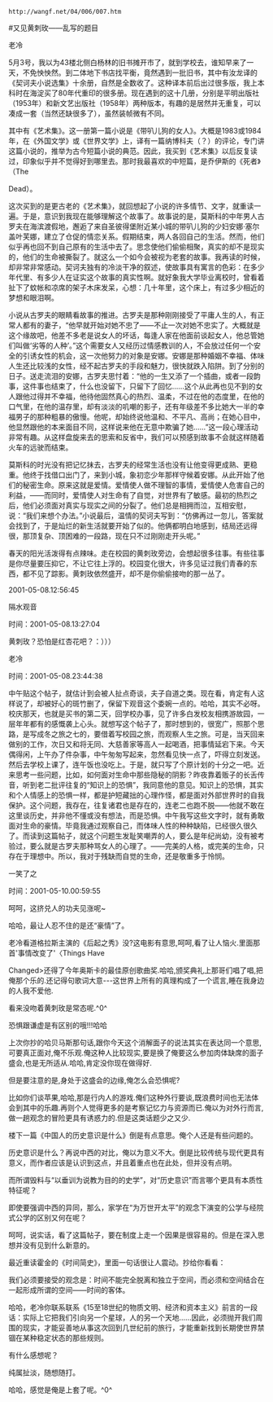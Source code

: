 `http://wangf.net/04/006/007.htm`

#又见黄刺玫——乱写的题目

老冷

5月3号，我以为43楼北侧白杨林的旧书摊开市了，就到学校去，谁知早来了一天，不免怏怏然。到二体地下书店找平衡，竟然遇到一批旧书，其中有汝龙译的《契诃夫小说选集》十余册，自然是全数收了。这种译本前后出过很多版，我上本科时在海淀买了80年代重印的很多册。现在遇到的这十几册，分别是平明出版社（1953年）和新文艺出版社（1958年）两种版本，有趣的是居然并无重复，可以凑成一套（当然还缺很多了），虽然装帧微有不同。 

其中有《艺术集》。这一册第一篇小说是《带叭儿狗的女人》。大概是1983或1984年，在《外国文学》或《世界文学》上，译有一篇纳博科夫（？）的评论，专门讲这篇小说的，推举为古今短篇小说的典范。因此，我买到《艺术集》以后反复读过，印象似乎并不觉得好到哪里去。那时我最喜欢的中短篇，是乔伊斯的《死者》（The 

Dead）。 

这次买到的是更古老的《艺术集》，就回想起了小说的许多情节、文字，就重读一遍。于是，意识到我现在能够理解这个故事了。故事说的是，莫斯科的中年男人古罗夫在海滨渡假地，邂逅了来自圣彼得堡附近某小城的带叭儿狗的少妇安娜·塞尔盖叶芙娜，建立了仓促的情恋关系。假期结束，两人各回自己的生活。然而，他们似乎再也回不到自己原有的生活中去了。思念使他们偷偷相聚，真实的却不是现实的，他们的生命被撕裂了。就这么一个如今会被视为老套的故事。我再读的时候，却非常非常感动。契诃夫独有的冷淡干净的叙述，使故事具有寓言的色彩：在多少年代里、有多少人在证实这个故事的真实性啊。就好象我大学毕业离校时，曾看着扯下了蚊帐和凉席的架子木床发呆，心想：几十年里，这个床上，有过多少相近的梦想和眼泪啊。 

小说从古罗夫的眼睛看故事的推进。古罗夫是那种刚刚接受了平庸人生的人，有正常人都有的妻子，“他早就开始对她不忠了——不止一次对她不忠实了。大概就是这个缘故吧，他差不多老是说女人的坏话，每逢人家在他面前谈起女人，他总管她们叫做‘劣等的人种’。”这个需要女人又经历过情感教训的人，不会放过任何一个安全的引诱女性的机会，这一次他努力的对象是安娜。安娜是那种婚姻不幸福、体味人生还比较浅的女性，经不起古罗夫的手段和魅力，很快就跌入陷阱。到了分别的日子。送走流泪的安娜，古罗夫思忖着：“他的一生又添了一个插曲，或者一段韵事，这件事也结束了，什么也没留下，只留下了回忆……这个从此再也见不到的女人跟他过得并不幸福，他待他固然真心的热烈、温柔，不过在他的态度里，在他的口气里，在他的温存里，却有淡淡的叽嘲的影子，还有年级差不多比她大一半的幸福男子的那种粗暴的傲慢。他呢，却始终说他温和、不平凡、高尚；在她心目中，他显然跟他的本来面目不同，这样说来他在无意中欺骗了她……”这一段心理活动非常有趣。从这样盘旋来去的思索和反省中，我们可以预感到故事不会就这样随着火车的远驶而结束。 

莫斯科的时光没有把记忆抹去，古罗夫的经常生活也没有让他变得更成熟、更稳重。他终于找借口出门了，来到小城，象初恋少年那样守候着安娜。从此开始了他们的秘密生命。原来这就是爱情。爱情使人做不理智的事情，爱情使人危害自己的利益，——而同时，爱情使人对生命有了自觉，对世界有了敏感。最初的热烈之后，他们必须面对真实与现实之间的分裂了。他们总是相拥而泣，互相安慰，说：“我们来想个办法。”小说最后，温情的契诃夫写到：“仿佛再过一忽儿，答案就会找到了，于是灿烂的新生活就要开始了似的。他俩都明白地感到，结局还远得很，那顶复杂、顶困难的一段路，现在只不过刚刚走开头呢。” 

春天的阳光活泼得有点辣味。走在校园的黄刺玫旁边，会想起很多往事。有些往事是你尽量要压抑它，不让它往上浮的。校园变化很大，许多见证过我们青春的东西，都不见了踪影。黄刺玫依然盛开，却不是你偷偷接吻的那一丛了。

2001-05-08.12:56:45

隔水观音

时间：2001-05-08.13:27:04 

黄刺玫？恐怕是红杏花吧？：）））

老冷

时间：2001-05-08.23:44:38 

中午贴这个帖子，就估计到会被人扯点奇谈，夫子自道之类。现在看，肯定有人这样说了，却被好心的斑竹删了，保留下观音这个委婉一点的。哈哈，其实不必呀。校庆那天，也就是买书的第二天，回学校办事，见了许多白发校友相携游故园，一层年年都有的感慨袭上心头。就想写这个帖子了，那时想到的，很宽广，照那个思路，是写成冬之旅之七的，要借着写校园之旅，而观察人生之旅。可是，当天回来做别的工作，次日又和将无同、大慈善家等高人一起喝酒，把事情延宕下来。今天偶得闲，上午办了件杂事，中午匆匆写起来，忽然看见快一点了，吓得立刻发送。然后去学校上课了，连午饭也没吃上。于是，就只写了个原计划的十分之一吧。近来思考一些问题，比如，如何面对生命中那些隐秘的阴影？昨夜靠着贩子的长舌传音，听到老二批评往复的“知识上的恐惧”，我同意他的意见。知识上的恐惧，其实和个人情感上的恐惧一样，都是护短藏拙的心理作怪，都是面对外部世界时的自我保护。这个问题，我存在，往复诸君也是存在的，连老二也跑不脱——他就不敢在这里谈历史，并非他不懂或没有想法，而是恐惧。中午我写这些文字时，就有勇敢面对生命的豪情。毕竟我通过观察自己，而体味人性的种种缺陷，已经很久很久了。而读到这篇帖子，就这个问题生发耻笑嘲弄的人，要么是年纪尚幼，没有被考验过，要么就是古罗夫那种骂女人的心理了。——完美的人格，或完美的生命，只存在于理想中。所以，我对于残缺而自觉的生命，还是敬重多于怜悯。

一笑了之

时间：2001-05-10.00:59:55 

呵呵，这挤兑人的功夫见涨呢~ 

哈哈，最让人忍不住的是还“豪情”了。 

老冷看道格拉斯主演的《后起之秀》没?这电影有意思,呵呵,看了让人恼火.里面那首'事情改变了'〈Things Have 

Changed>还得了今年奥斯卡的最佳原创歌曲奖.哈哈,颁奖典礼上那哥们唱了唱,把俺那个乐的.还记得句歌词大意---这世界上所有的真理构成了一个谎言,睡在我身边的人我不爱他. 

看来没吻着黄刺玫是常态呢.^0^ 


恐惧跟谦虚是有区别的哦!!!哈哈 

上次你抄的哈贝马斯那句话,跟你今天这个消解面子的说法其实在表达同一个意思,可要真正面对,俺不乐观.俺这种人比较现实,要是换了俺要这么参加肉体缺席的面子盛会,也是无所适从.哈哈,肯定没你现在做得好. 

但是要注意的是,身处于这盛会的边缘,俺怎么会恐惧呢? 


比如你们谈苹果,哈哈,那是行内人的游戏.俺们这种外行要谈,既浪费时间也无法体会到其中的乐趣.再则个人觉得更多的是考察记忆力与资源而已.俺以为对外行而言,做一趟观念的冒险更具有诱惑力的.但是这类话题少之又少. 


楼下一篇《中国人的历史意识是什么》倒是有点意思。俺个人还是有些问题的。 

历史意识是什么？再说中西的对比，俺以为意义不大。倒是比较传统与现代更具有意义，而作者应该是认识到这点，并且着重点也在此处，但并没有点明。 

而所谓毁料与“以垂训为说教为目的的史学”，对“历史意识”而言哪个更具有本质性特征呢？ 

即使要强调中西的异同，那么，家学在“为万世开太平”的观念下演变的公学与经院式公学的区别又何在呢？ 


呵呵，说实话，看了这篇帖子，要在制度上走一个因果是很容易的。但是在深入思想并没有见到什么新意的。 


最近重读霍金的《时间简史》，里面一句话很让人震动。抄给你看看： 

我们必须要接受的观念是：时间不能完全脱离和独立于空间，而必须和空间结合在一起形成所谓的空间——时间的客体。 

哈哈，老冷你联系联系《15至18世纪的物质文明、经济和资本主义》前言的一段话：实际上它把我们引向另一个星球，人的另一个天地......因此，必须抛开我们周围的现实，才能妥善地从事这次回到几世纪前的旅行，才能重新找到长期使世界禁锢在某种稳定状态的那些规则。 

有什么感想呢？ 


纯属扯淡，随想随打。 

哈哈，感觉是俺是上套了呢。^0^